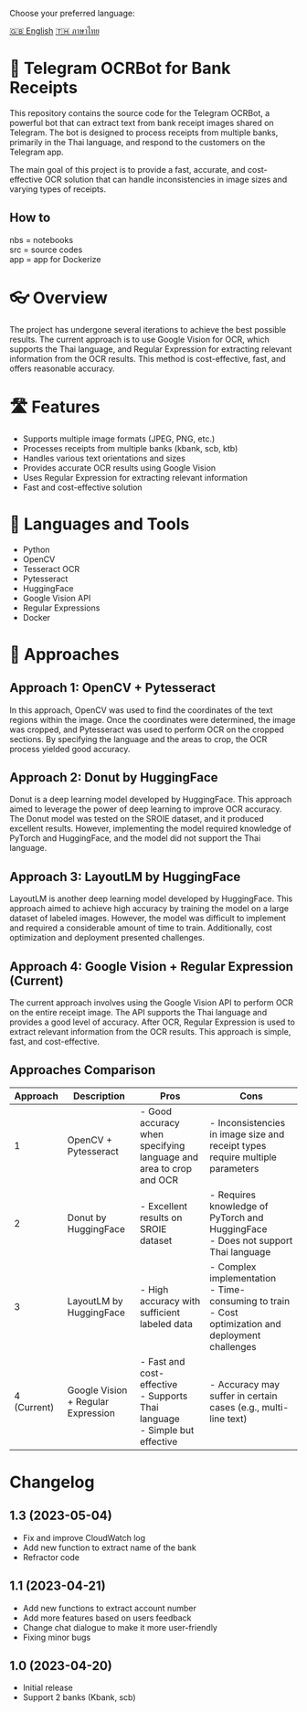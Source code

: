 Choose your preferred language:

[🇬🇧 English](README_EN.md) [🇹🇭 ภาษาไทย](README_TH.md)

# 🤖 Telegram OCRBot for Bank Receipts
This repository contains the source code for the Telegram OCRBot, a powerful bot that can extract text from bank receipt images shared on Telegram. The bot is designed to process receipts from multiple banks, primarily in the Thai language, and respond to the customers on the Telegram app.

The main goal of this project is to provide a fast, accurate, and cost-effective OCR solution that can handle inconsistencies in image sizes and varying types of receipts.
## How to
nbs = notebooks\
src = source codes\
app = app for Dockerize

# 👓 Overview
The project has undergone several iterations to achieve the best possible results. The current approach is to use Google Vision for OCR, which supports the Thai language, and Regular Expression for extracting relevant information from the OCR results. This method is cost-effective, fast, and offers reasonable accuracy.

# 🛣️ Features
- Supports multiple image formats (JPEG, PNG, etc.)
- Processes receipts from multiple banks (kbank, scb, ktb)
- Handles various text orientations and sizes
- Provides accurate OCR results using Google Vision
- Uses Regular Expression for extracting relevant information
- Fast and cost-effective solution

# 📕 Languages and Tools
- Python
- OpenCV
- Tesseract OCR
- Pytesseract
- HuggingFace
- Google Vision API
- Regular Expressions
- Docker

# 🔄 Approaches
## Approach 1: OpenCV + Pytesseract
In this approach, OpenCV was used to find the coordinates of the text regions within the image. Once the coordinates were determined, the image was cropped, and Pytesseract was used to perform OCR on the cropped sections. By specifying the language and the areas to crop, the OCR process yielded good accuracy.

## Approach 2: Donut by HuggingFace
Donut is a deep learning model developed by HuggingFace. This approach aimed to leverage the power of deep learning to improve OCR accuracy. The Donut model was tested on the SROIE dataset, and it produced excellent results. However, implementing the model required knowledge of PyTorch and HuggingFace, and the model did not support the Thai language.

## Approach 3: LayoutLM by HuggingFace
LayoutLM is another deep learning model developed by HuggingFace. This approach aimed to achieve high accuracy by training the model on a large dataset of labeled images. However, the model was difficult to implement and required a considerable amount of time to train. Additionally, cost optimization and deployment presented challenges.

## Approach 4: Google Vision + Regular Expression (Current)
The current approach involves using the Google Vision API to perform OCR on the entire receipt image. The API supports the Thai language and provides a good level of accuracy. After OCR, Regular Expression is used to extract relevant information from the OCR results. This approach is simple, fast, and cost-effective.

## Approaches Comparison

| Approach | Description | Pros | Cons |
| -------- | ----------- | ---- | ---- |
| 1 | OpenCV + Pytesseract | - Good accuracy when specifying language and area to crop and OCR | - Inconsistencies in image size and receipt types require multiple parameters |
| 2 | Donut by HuggingFace | - Excellent results on SROIE dataset | - Requires knowledge of PyTorch and HuggingFace <br> - Does not support Thai language |
| 3 | LayoutLM by HuggingFace | - High accuracy with sufficient labeled data | - Complex implementation <br> - Time-consuming to train <br> - Cost optimization and deployment challenges |
| 4 (Current) | Google Vision + Regular Expression | - Fast and cost-effective <br> - Supports Thai language <br> - Simple but effective | - Accuracy may suffer in certain cases (e.g., multi-line text) |

# Changelog
## 1.3 (2023-05-04)
- Fix and improve CloudWatch log
- Add new function to extract name of the bank
- Refractor code
## 1.1 (2023-04-21)
- Add new functions to extract account number
- Add more features based on users feedback
- Change chat dialogue to make it more user-friendly
- Fixing minor bugs
## 1.0 (2023-04-20)
- Initial release
- Support 2 banks (Kbank, scb)
